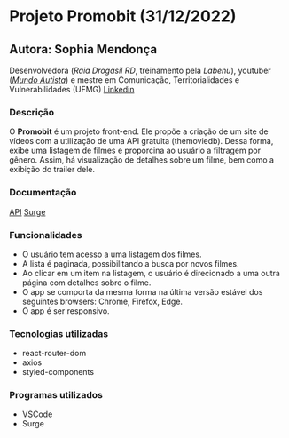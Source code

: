 # Projeto Promobit (31/12/2022)

## Autora: Sophia Mendonça
Desenvolvedora (*Raia Drogasil RD*, treinamento pela *Labenu*), youtuber ([*Mundo Autista*](https://www.youtube.com/c/MundoAutista)) e mestre em Comunicação, Territorialidades e Vulnerabilidades (UFMG)
[Linkedin](https://www.linkedin.com/in/sophia-mendon%C3%A7a-b88550212/)

### Descrição
O **Promobit** é um projeto front-end. Ele propõe a criação de um site de vídeos com a utilização de uma API gratuita (themoviedb). Dessa forma, exibe uma listagem de filmes e proporcina ao usuário a filtragem por gênero. Assim, há visualização de detalhes sobre um filme, bem como a exibição do trailer dele.

### Documentação
[API](https://developers.themoviedb.org/3/getting-started/introduction)
[Surge](nondescript-scarf.surge.sh)

### Funcionalidades

- O usuário tem acesso a uma listagem dos filmes.
- A lista é paginada, possibilitando a busca por novos filmes.
- Ao clicar em um item na listagem, o usuário é direcionado a uma outra página com detalhes sobre o filme.
- O app se comporta da mesma forma na última versão estável dos seguintes browsers: Chrome, Firefox, Edge.
- O app é ser responsivo.

### Tecnologias utilizadas
- react-router-dom
- axios
- styled-components

### Programas utilizados
- VSCode
- Surge